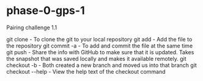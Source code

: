 # phase-0-gps-1
Pairing challenge 1.1

git clone <URL> - To clone the git to your local repository
git add <filename> - Add the file to the repository
git commit -a <filename> - To add and commit the file at the same time
git push - Share the info with GitHub to make sure that it is updated. Takes the snapshot that was saved locally and makes it available remotely.
git checkout -b <branch name> - Both created a new branch and moved us into that branch
git checkout --help - View the help text of the checkout command
